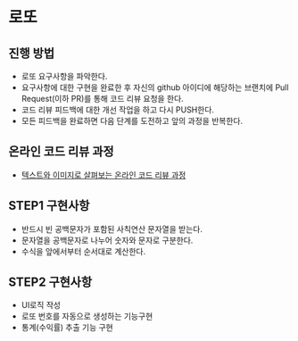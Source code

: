 # 로또
## 진행 방법
* 로또 요구사항을 파악한다.
* 요구사항에 대한 구현을 완료한 후 자신의 github 아이디에 해당하는 브랜치에 Pull Request(이하 PR)를 통해 코드 리뷰 요청을 한다.
* 코드 리뷰 피드백에 대한 개선 작업을 하고 다시 PUSH한다.
* 모든 피드백을 완료하면 다음 단계를 도전하고 앞의 과정을 반복한다.

## 온라인 코드 리뷰 과정
* [텍스트와 이미지로 살펴보는 온라인 코드 리뷰 과정](https://github.com/next-step/nextstep-docs/tree/master/codereview)

## STEP1 구현사항
* 반드시 빈 공백문자가 포함된 사칙연산 문자열을 받는다.
* 문자열을 공백문자로 나누어 숫자와 문자로 구분한다.
* 수식을 앞에서부터 순서대로 계산한다.

## STEP2 구현사항
* UI로직 작성
* 로또 번호를 자동으로 생성하는 기능구현
* 통계(수익률) 추출 기능 구현